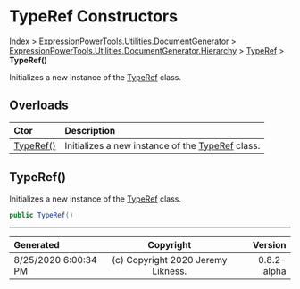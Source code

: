 ﻿# TypeRef Constructors

[Index](../index.md) > [ExpressionPowerTools.Utilities.DocumentGenerator](ExpressionPowerTools.Utilities.DocumentGenerator.a.md) > [ExpressionPowerTools.Utilities.DocumentGenerator.Hierarchy](ExpressionPowerTools.Utilities.DocumentGenerator.Hierarchy.n.md) > [TypeRef](ExpressionPowerTools.Utilities.DocumentGenerator.Hierarchy.TypeRef.cs.md) > **TypeRef()**

Initializes a new instance of the [TypeRef](ExpressionPowerTools.Utilities.DocumentGenerator.Hierarchy.TypeRef.cs.md) class.

## Overloads

| Ctor | Description |
| :-- | :-- |
| [TypeRef()](#typeref) | Initializes a new instance of the [TypeRef](ExpressionPowerTools.Utilities.DocumentGenerator.Hierarchy.TypeRef.cs.md) class. |

## TypeRef()

Initializes a new instance of the [TypeRef](ExpressionPowerTools.Utilities.DocumentGenerator.Hierarchy.TypeRef.cs.md) class.

```csharp
public TypeRef()
```



---

| Generated | Copyright | Version |
| :-- | :-: | --: |
| 8/25/2020 6:00:34 PM | (c) Copyright 2020 Jeremy Likness. | 0.8.2-alpha |
